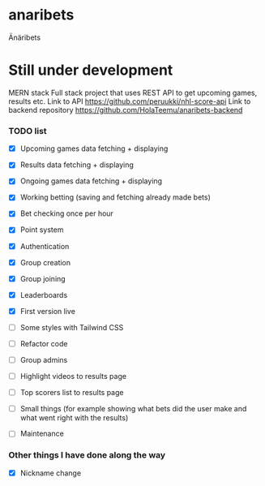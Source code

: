 # anaribets
Änäribets

# Still under development

MERN stack Full stack project that uses REST API to get upcoming games, results etc.
Link to API https://github.com/peruukki/nhl-score-api
Link to backend repository https://github.com/HolaTeemu/anaribets-backend

### TODO list
- [x] Upcoming games data fetching + displaying
- [x] Results data fetching + displaying
- [x] Ongoing games data fetching + displaying
- [x] Working betting (saving and fetching already made bets)
- [x] Bet checking once per hour
- [x] Point system
- [x] Authentication
- [x] Group creation
- [x] Group joining
- [x] Leaderboards
- [x] First version live
- [ ] Some styles with Tailwind CSS
- [ ] Refactor code
- [ ] Group admins
- [ ] Highlight videos to results page
- [ ] Top scorers list to results page
- [ ] Small things (for example showing what bets did the user make and what went right with the results)
- [ ] Maintenance


### Other things I have done along the way
- [x] Nickname change
